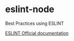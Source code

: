 # eslint-node
Best Practices using ESLINT

<a href="https://eslint.org/docs/rules/">ESLINT Official documentation</a>
